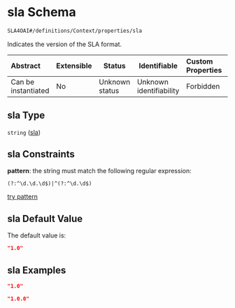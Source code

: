 # sla Schema

```txt
SLA4OAI#/definitions/Context/properties/sla
```

Indicates the version of the SLA format.


| Abstract            | Extensible | Status         | Identifiable            | Custom Properties | Additional Properties | Access Restrictions | Defined In                                                                       |
| :------------------ | ---------- | -------------- | ----------------------- | :---------------- | --------------------- | ------------------- | -------------------------------------------------------------------------------- |
| Can be instantiated | No         | Unknown status | Unknown identifiability | Forbidden         | Allowed               | none                | [SLA4OAI.schema.json\*](../../../out/SLA4OAI.schema.json "open original schema") |

## sla Type

`string` ([sla](sla4oai-definitions-context-properties-sla.md))

## sla Constraints

**pattern**: the string must match the following regular expression: 

```regexp
(?:^\d.\d.\d$)|^(?:^\d.\d$)
```

[try pattern](https://regexr.com/?expression=(%3F%3A%5E%5Cd.%5Cd.%5Cd%24)%7C%5E(%3F%3A%5E%5Cd.%5Cd%24) "try regular expression with regexr.com")

## sla Default Value

The default value is:

```json
"1.0"
```

## sla Examples

```json
"1.0"
```

```json
"1.0.0"
```
